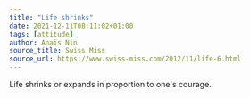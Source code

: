 ```yaml
---
title: "Life shrinks"
date: 2021-12-11T08:11:02+01:00
tags: [attitude]
author: Anaïs Nin
source_title: Swiss Miss
source_url: https://www.swiss-miss.com/2012/11/life-6.html
---
```


Life shrinks or expands in proportion to one's courage.
